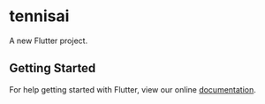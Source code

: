 # tennisai

A new Flutter project.

## Getting Started

For help getting started with Flutter, view our online
[documentation](http://flutter.io/).
